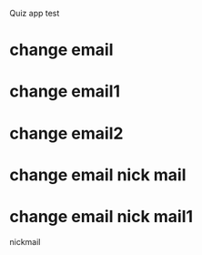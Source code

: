 Quiz app
test
# change email
# change email1
# change email2
# change email nick mail
# change email nick mail1

nickmail
